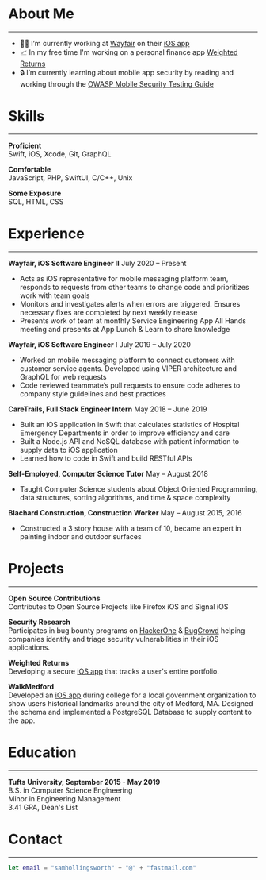 # About Me

***

- 👨‍💻 I’m currently working at [Wayfair](https://www.wayfair.com) on their [iOS app](https://apps.apple.com/us/app/wayfair-shop-all-things-home/id836767708)
- 📈 In my free time I'm working on a personal finance app [Weighted Returns](https://github.com/samhollingsworth/weighted-returns#readme)
- 🔒 I’m currently learning about mobile app security by reading and working through the [OWASP Mobile Security Testing Guide](https://mobile-security.gitbook.io/mobile-security-testing-guide/)

# Skills

***  

**Proficient**  
Swift, iOS, Xcode, Git, GraphQL

**Comfortable**  
JavaScript, PHP, SwiftUI, C/C++, Unix

**Some Exposure**  
SQL, HTML, CSS

# Experience

***  

**Wayfair, iOS Software Engineer II** July 2020 – Present 
- Acts as iOS representative for mobile messaging platform team, responds to requests from other teams to change code and prioritizes work with team goals
- Monitors and investigates alerts when errors are triggered. Ensures necessary fixes are completed by next weekly release
- Presents work of team at monthly Service Engineering App All Hands meeting and presents at App Lunch & Learn to share knowledge

**Wayfair, iOS Software Engineer I** July 2019 – July 2020
- Worked on mobile messaging platform to connect customers with customer service agents. Developed using VIPER architecture and GraphQL for web requests
- Code reviewed teammate’s pull requests to ensure code adheres to company style guidelines and best practices

**CareTrails, Full Stack Engineer Intern** May 2018 – June 2019
- Built an iOS application in Swift that calculates statistics of Hospital Emergency Departments in order to improve efficiency and care  
- Built a Node.js API and NoSQL database with patient information to supply data to iOS application  
- Learned how to code in Swift and build RESTful APIs

**Self-Employed, Computer Science Tutor** May – August 2018 
- Taught Computer Science students about Object Oriented Programming, data structures, sorting algorithms, and time & space complexity

**Blachard Construction, Construction Worker** May – August 2015, 2016 
- Constructed a 3 story house with a team of 10, became an expert in painting indoor and outdoor surfaces

# Projects

***  

**Open Source Contributions**  
Contributes to Open Source Projects like Firefox iOS and Signal iOS

**Security Research**  
Participates in bug bounty programs on [HackerOne](https://hackerone.com/scrsh) & [BugCrowd](https://bugcrowd.com/scrsh) helping companies identify and triage security vulnerabilities in their iOS applications.

**Weighted Returns**  
Developing a secure [iOS app](https://github.com/samhollingsworth/weighted-returns#readme) that tracks a user's entire portfolio. 

**WalkMedford**  
Developed an [iOS app](https://github.com/walkMedfordiOS/iOSapp#readme) during college for a local government organization to show users historical landmarks around the city of Medford, MA. Designed the schema and implemented a PostgreSQL Database to supply content to the app.

# Education

***  

**Tufts University, September 2015 - May 2019**  
B.S. in Computer Science Engineering  
Minor in Engineering Management  
3.41 GPA, Dean's List

# Contact

***  

~~~swift
let email = "samhollingsworth" + "@" + "fastmail.com"
~~~

